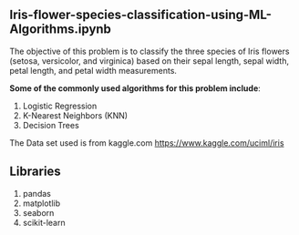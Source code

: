 ## Iris-flower-species-classification-using-ML-Algorithms.ipynb
The objective of this problem is to classify the three species of Iris flowers (setosa, versicolor, and virginica) based on their sepal length, sepal width, petal length, and petal width measurements.

**Some of the commonly used algorithms for this problem include**:

1) Logistic Regression
2) K-Nearest Neighbors (KNN)
3) Decision Trees

The Data set used is from kaggle.com
https://www.kaggle.com/uciml/iris

<h2> Libraries </h2>

1) pandas
2) matplotlib
3) seaborn
4) scikit-learn
